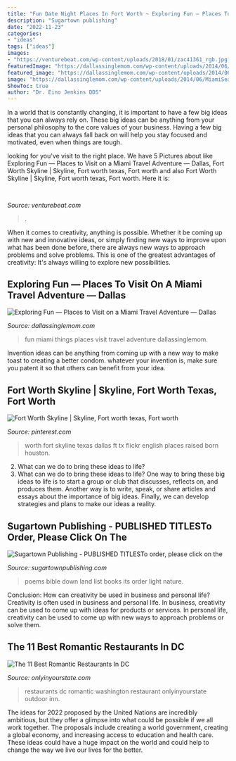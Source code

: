 ```yaml
---
title: "Fun Date Night Places In Fort Worth ~ Exploring Fun — Places To Visit On A Miami Travel Adventure — Dallas"
description: "Sugartown publishing"
date: "2022-11-23"
categories:
- "ideas"
tags: ["ideas"]
images:
- "https://venturebeat.com/wp-content/uploads/2018/01/zac41361_rgb.jpg?w=800"
featuredImage: "https://dallassinglemom.com/wp-content/uploads/2014/06/MiamiSeaquarium-GoldenDome.jpg"
featured_image: "https://dallassinglemom.com/wp-content/uploads/2014/06/MiamiSeaquarium-GoldenDome.jpg"
image: "https://dallassinglemom.com/wp-content/uploads/2014/06/MiamiSeaquarium-GoldenDome.jpg"
ShowToc: true
author: "Dr. Eino Jenkins DDS"
---
```



In a world that is constantly changing, it is important to have a few big ideas that you can always rely on. These big ideas can be anything from your personal philosophy to the core values of your business. Having a few big ideas that you can always fall back on will help you stay focused and motivated, even when things are tough.

	

		
looking for  you've visit to the right place. We have 5 Pictures about  like Exploring Fun — Places to Visit on a Miami Travel Adventure — Dallas, Fort Worth Skyline | Skyline, Fort worth texas, Fort worth and also Fort Worth Skyline | Skyline, Fort worth texas, Fort worth. Here it is:
		
    
## 

<img loading=lazy src="https://venturebeat.com/wp-content/uploads/2018/01/zac41361_rgb.jpg?w=800" onerror="this.onerror=null;this.src='https://tse4.mm.bing.net/th?id=OIP.J2ZubWp3pAFTO0RZTCCAuQHaE7&amp;pid=15.1';" alt="">

_Source: venturebeat.com_

>. 

	

When it comes to creativity, anything is possible. Whether it be coming up with new and innovative ideas, or simply finding new ways to improve upon what has been done before, there are always new ways to approach problems and solve problems. This is one of the greatest advantages of creativity: It's always willing to explore new possibilities.

    
## Exploring Fun — Places To Visit On A Miami Travel Adventure — Dallas

<img loading=lazy src="https://dallassinglemom.com/wp-content/uploads/2014/06/MiamiSeaquarium-GoldenDome.jpg" onerror="this.onerror=null;this.src='https://tse3.mm.bing.net/th?id=OIP.Ux_OkJoZIp-2rC3xB-UdowHaFj&amp;pid=15.1';" alt="Exploring Fun — Places to Visit on a Miami Travel Adventure — Dallas">

_Source: dallassinglemom.com_

>fun miami things places visit travel adventure dallassinglemom. 

	

Invention ideas can be anything from coming up with a new way to make toast to creating a better condom. whatever your invention is, make sure you patent it so that others can benefit from your idea.

    
## Fort Worth Skyline | Skyline, Fort Worth Texas, Fort Worth

<img loading=lazy src="https://i.pinimg.com/originals/09/ce/39/09ce39d07d2be072236fcaa7a2d825c9.jpg" onerror="this.onerror=null;this.src='https://tse4.mm.bing.net/th?id=OIP.1AkRP5tgL3iKENBCFH3TbAHaE6&amp;pid=15.1';" alt="Fort Worth Skyline | Skyline, Fort worth texas, Fort worth">

_Source: pinterest.com_

>worth fort skyline texas dallas ft tx flickr english places raised born houston. 

	

2. What can we do to bring these ideas to life?
2. What can we do to bring these ideas to life? 
One way to bring these big ideas to life is to start a group or club that discusses, reflects on, and produces them. Another way is to write, speak, or share articles and essays about the importance of big ideas. Finally, we can develop strategies and plans to make our ideas a reality.

    
## Sugartown Publishing - PUBLISHED TITLESTo Order, Please Click On The

<img loading=lazy src="http://www.sugartownpublishing.com/yahoo_site_admin/assets/images/Mi_Tierra.133153032_std.jpg" onerror="this.onerror=null;this.src='https://tse3.mm.bing.net/th?id=OIP._ZKtb1SApAGHacU9R1eQCAHaLG&amp;pid=15.1';" alt="Sugartown Publishing - PUBLISHED TITLESTo order, please click on the">

_Source: sugartownpublishing.com_

>poems bible down land list books its order light nature. 

	

Conclusion: How can creativity be used in business and personal life?
Creativity is often used in business and personal life. In business, creativity can be used to come up with ideas for products or services. In personal life, creativity can be used to come up with new ways to approach problems or solve them.

    
## The 11 Best Romantic Restaurants In DC

<img loading=lazy src="http://cdn.onlyinyourstate.com/wp-content/uploads/2017/12/tabard1.jpg" onerror="this.onerror=null;this.src='https://tse2.mm.bing.net/th?id=OIP.mTeCqBftAYno3BFKNGmRyQHaE2&amp;pid=15.1';" alt="The 11 Best Romantic Restaurants In DC">

_Source: onlyinyourstate.com_

>restaurants dc romantic washington restaurant onlyinyourstate outdoor inn. 

	

The ideas for 2022 proposed by the United Nations are incredibly ambitious, but they offer a glimpse into what could be possible if we all work together. The proposals include creating a world government, creating a global economy, and increasing access to education and health care. These ideas could have a huge impact on the world and could help to change the way we live our lives for the better.

